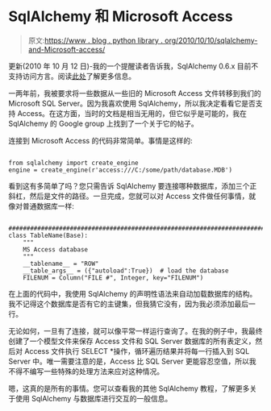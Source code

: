 # SqlAlchemy 和 Microsoft Access

> 原文:[https://www . blog . python library . org/2010/10/10/sqlalchemy-and-Microsoft-access/](https://www.blog.pythonlibrary.org/2010/10/10/sqlalchemy-and-microsoft-access/)

更新(2010 年 10 月 12 日)-我的一个提醒读者告诉我，SqlAlchemy 0.6.x 目前不支持访问方言。阅读[此处](http://www.sqlalchemy.org/docs/reference/dialects/index.html)了解更多信息。

一两年前，我被要求将一些数据从一些旧的 Microsoft Access 文件转移到我们的 Microsoft SQL Server。因为我喜欢使用 SqlAlchemy，所以我决定看看它是否支持 Access。在这方面，当时的文档是相当无用的，但它似乎是可能的，我在 SqlAlchemy 的 Google group 上找到了一个关于它的帖子。

连接到 Microsoft Access 的代码非常简单。事情是这样的:

```

from sqlalchemy import create_engine
engine = create_engine(r'access:///C:/some/path/database.MDB')

```

看到这有多简单了吗？您只需告诉 SqlAlchemy 要连接哪种数据库，添加三个正斜杠，然后是文件的路径。一旦完成，您就可以对 Access 文件做任何事情，就像对普通数据库一样:

```

########################################################################
class TableName(Base):
    """
    MS Access database
    """
    __tablename__ = "ROW"
    __table_args__ = ({"autoload":True})  # load the database
    FILENUM = Column("FILE #", Integer, key="FILENUM")

```

在上面的代码中，我使用 SqlAlchemy 的声明性语法来自动加载数据库的结构。我不记得这个数据库是否有它的主键集，但我猜它没有，因为我必须添加最后一行。

无论如何，一旦有了连接，就可以像平常一样运行查询了。在我的例子中，我最终创建了一个模型文件来保存 Access 文件和 SQL Server 数据库的所有表定义，然后对 Access 文件执行 SELECT *操作，循环遍历结果并将每一行插入到 SQL Server 中。唯一需要注意的是，Access 比 SQL Server 更能容忍空值，所以我不得不编写一些特殊的处理方法来应对这种情况。

嗯，这真的是所有的事情。您可以查看我的其他 SqlAlchemy 教程，了解更多关于使用 SqlAlchemy 与数据库进行交互的一般信息。